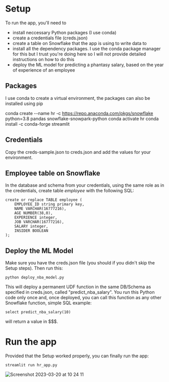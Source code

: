 

# Setup

To run the app, you'll need to
- install neccessary Python packages (I use conda)
- create a credentials file (creds.json)
- create a table on Snowflake that the app is using to write data to
- install all the dependency packages. I use the conda package manager for this but I trust you're doing here so I will not provide detailed instructions on how to do this
- deploy the ML model for predicting a phantasy salary, based on the year of experience of an employee

## Packages

I use conda to create a virtual environment, the packages can also be installed using pip

conda create --name hr -c <https://repo.anaconda.com/pkgs/snowflake> python=3.8 pandas snowflake-snowpark-python
conda activate hr
conda install -c conda-forge streamlit

## Credentials

Copy the creds-sample.json to creds.json and add the values for your environment.

## Employee table on Snowflake

In the database and schema from your credentials, using the same role as in the credentials, create table *employee* with the following SQL:

```
create or replace TABLE employee (
    EMPLOYEE_ID string primary key,
	NAME VARCHAR(16777216),
	AGE NUMBER(38,0),
    EXPERIENCE integer,
	JOB VARCHAR(16777216),
    SALARY integer,
	INSIDER BOOLEAN
);
```
## Deploy the ML Model

Make sure you have the creds.json file (you should if you didn't skip the Setup steps). Then run this:

```
python deploy_nba_model.py
```

This will deploy a permanent UDF function in the same DB/Schema as specified in creds.json, called "predict_nba_salary". You run this Python code only once and, once deployed, you can call this function as any other Snowflake function, simple SQL example:

```
select predict_nba_salary(10)
```

will return a value in $$$.


# Run the app

Provided that the Setup worked properly, you can finally run the app:

```
streamlit run hr_app.py
```
![Screenshot 2023-03-20 at 10 24 11](https://user-images.githubusercontent.com/73932533/226298015-26170767-7575-4be2-bf5c-a38222ad87e0.png)


